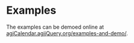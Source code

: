 # Examples

The examples can be demoed online at [agjCalendar.agjjQuery.org/examples-and-demo/](https://agjcalendar.agjjquery.org/examples-and-demo/).

